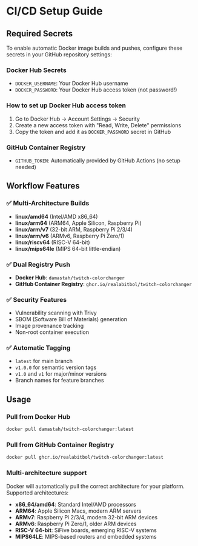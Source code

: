 # CI/CD Setup Guide

## Required Secrets

To enable automatic Docker image builds and pushes, configure these secrets in your GitHub repository settings:

### Docker Hub Secrets

- `DOCKER_USERNAME`: Your Docker Hub username
- `DOCKER_PASSWORD`: Your Docker Hub access token (not password!)

### How to set up Docker Hub access token

1. Go to Docker Hub → Account Settings → Security
2. Create a new access token with "Read, Write, Delete" permissions
3. Copy the token and add it as `DOCKER_PASSWORD` secret in GitHub

### GitHub Container Registry

- `GITHUB_TOKEN`: Automatically provided by GitHub Actions (no setup needed)

## Workflow Features

### ✅ Multi-Architecture Builds

- **linux/amd64** (Intel/AMD x86_64)
- **linux/arm64** (ARM64, Apple Silicon, Raspberry Pi)
- **linux/arm/v7** (32-bit ARM, Raspberry Pi 2/3/4)
- **linux/arm/v6** (ARMv6, Raspberry Pi Zero/1)
- **linux/riscv64** (RISC-V 64-bit)
- **linux/mips64le** (MIPS 64-bit little-endian)

### ✅ Dual Registry Push

- **Docker Hub**: `damastah/twitch-colorchanger`
- **GitHub Container Registry**: `ghcr.io/realabitbol/twitch-colorchanger`

### ✅ Security Features

- Vulnerability scanning with Trivy
- SBOM (Software Bill of Materials) generation
- Image provenance tracking
- Non-root container execution

### ✅ Automatic Tagging

- `latest` for main branch
- `v1.0.0` for semantic version tags
- `v1.0` and `v1` for major/minor versions
- Branch names for feature branches

## Usage

### Pull from Docker Hub

```bash
docker pull damastah/twitch-colorchanger:latest
```

### Pull from GitHub Container Registry

```bash
docker pull ghcr.io/realabitbol/twitch-colorchanger:latest
```

### Multi-architecture support

Docker will automatically pull the correct architecture for your platform. Supported architectures:

- **x86_64/amd64**: Standard Intel/AMD processors
- **ARM64**: Apple Silicon Macs, modern ARM servers
- **ARMv7**: Raspberry Pi 2/3/4, modern 32-bit ARM devices
- **ARMv6**: Raspberry Pi Zero/1, older ARM devices  
- **RISC-V 64-bit**: SiFive boards, emerging RISC-V systems
- **MIPS64LE**: MIPS-based routers and embedded systems
